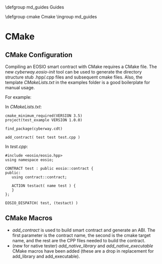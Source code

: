  \defgroup md_guides Guides

 \defgroup cmake Cmake
 \ingroup md_guides

# CMake

## CMake Configuration

Compiling an EOSIO smart contract with CMake requires a CMake file. The new *cyberway.eosio-init* tool can be used to generate the directory structure stub .hpp/.cpp files and subsequent cmake files. Also, the template *CMakeLists.txt* in the examples folder is a good boilerplate for manual usage.

For example:

In *CMakeLists.txt*:
```
cmake_minimum_required(VERSION 3.5)
project(test_example VERSION 1.0.0)

find_package(cyberway.cdt)

add_contract( test test test.cpp )
```


In *test.cpp*:

```
#include <eosio/eosio.hpp>
using namespace eosio;

CONTRACT test : public eosio::contract {
public:
   using contract::contract;

   ACTION testact( name test ) {
   }
};

EOSIO_DISPATCH( test, (testact) )
```

## CMake Macros
- *add_contract* is used to build smart contract and generate an ABI. The first parameter is the contract name, the second is the cmake target name, and the rest are the CPP files needed to build the contract.
- (new for native tester) *add_native_library* and *add_native_executable* CMake macros have been added (these are a drop in replacement for add_library and add_executable).
